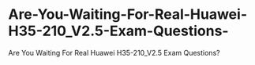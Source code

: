 # Are-You-Waiting-For-Real-Huawei-H35-210_V2.5-Exam-Questions-
Are You Waiting For Real Huawei H35-210_V2.5 Exam Questions?
